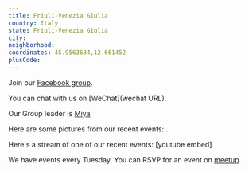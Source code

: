 ```yaml
---
title: Friuli-Venezia Giulia
country: Italy
state: Friuli-Venezia Giulia
city: 
neighborhood: 
coordinates: 45.9563684,12.661452
plusCode:
---
```

Join our [Facebook group](https://www.facebook.com/groups/free.code.camp.pordenone).

You can chat with us on [WeChat](wechat URL).

Our Group leader is [Miya](freecodecamp.org/miya)

Here are some pictures from our recent events:
![]().

Here's a stream of one of our recent events:
[youtube embed]

We have events every Tuesday. You can RSVP for an event on [meetup](meetupurl).
